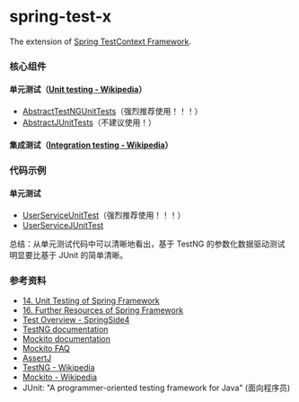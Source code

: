 # spring-test-x
The extension of [Spring TestContext Framework](http://docs.spring.io/spring/docs/current/spring-framework-reference/html/testing.html).

### 核心组件
#### 单元测试（[Unit testing - Wikipedia](https://en.wikipedia.org/wiki/Unit_testing)）
* [AbstractTestNGUnitTests](/src/main/java/com/test/AbstractTestNGUnitTests.java)（强烈推荐使用！！！）
* [AbstractJUnitTests](/src/main/java/com/test/AbstractJUnitTests.java)（不建议使用！）

#### 集成测试（[Integration testing - Wikipedia](https://en.wikipedia.org/wiki/Integration_testing)）

### 代码示例
#### 单元测试
* [UserServiceUnitTest](/src/test/java/com/test/service/UserServiceUnitTest.java)（强烈推荐使用！！！）
* [UserServiceJUnitTest](/src/test/java/com/test/service/UserServiceJUnitTest.java)

总结：从单元测试代码中可以清晰地看出，基于 TestNG 的参数化数据驱动测试明显要比基于 JUnit 的简单清晰。

### 参考资料
* [14. Unit Testing of Spring Framework](http://docs.spring.io/spring/docs/current/spring-framework-reference/html/unit-testing.html)
* [16. Further Resources of Spring Framework](http://docs.spring.io/spring/docs/current/spring-framework-reference/html/testing-resources.html)
* [Test Overview - SpringSide4](https://github.com/springside/springside4/wiki/Test-Overview)
* [TestNG documentation](http://testng.org/doc/documentation-main.html)
* [Mockito documentation](http://site.mockito.org/mockito/docs/current/org/mockito/Mockito.html)
* [Mockito FAQ](https://github.com/mockito/mockito/wiki/FAQ)
* [AssertJ](http://joel-costigliola.github.io/assertj/)
* [TestNG - Wikipedia](https://en.wikipedia.org/wiki/TestNG)
* [Mockito - Wikipedia](https://en.wikipedia.org/wiki/Mockito)
* JUnit: "A programmer-oriented testing framework for Java" (面向程序员)
